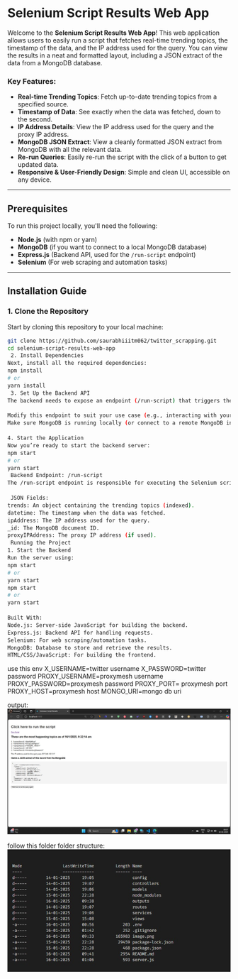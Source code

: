 # Selenium Script Results Web App

Welcome to the **Selenium Script Results Web App**! This web application allows users to easily run a script that fetches real-time trending topics, the timestamp of the data, and the IP address used for the query. You can view the results in a neat and formatted layout, including a JSON extract of the data from a MongoDB database.

### Key Features:

- **Real-time Trending Topics**: Fetch up-to-date trending topics from a specified source.
- **Timestamp of Data**: See exactly when the data was fetched, down to the second.
- **IP Address Details**: View the IP address used for the query and the proxy IP address.
- **MongoDB JSON Extract**: View a cleanly formatted JSON extract from MongoDB with all the relevant data.
- **Re-run Queries**: Easily re-run the script with the click of a button to get updated data.
- **Responsive & User-Friendly Design**: Simple and clean UI, accessible on any device.

---

## Prerequisites

To run this project locally, you'll need the following:

- **Node.js** (with npm or yarn)
- **MongoDB** (if you want to connect to a local MongoDB database)
- **Express.js** (Backend API, used for the `/run-script` endpoint)
- **Selenium** (For web scraping and automation tasks)

---

## Installation Guide

### 1. Clone the Repository

Start by cloning this repository to your local machine:

```bash
git clone https://github.com/saurabhiiitm062/twitter_scrapping.git
cd selenium-script-results-web-app
 2. Install Dependencies
Next, install all the required dependencies:
npm install
# or
yarn install
 3. Set Up the Backend API
The backend needs to expose an endpoint (/run-script) that triggers the Selenium script and returns the results as a JSON object.

Modify this endpoint to suit your use case (e.g., interacting with your own database or scraping specific websites).
Make sure MongoDB is running locally (or connect to a remote MongoDB instance).

4. Start the Application
Now you’re ready to start the backend server:
npm start
# or
yarn start
 Backend Endpoint: /run-script
The /run-script endpoint is responsible for executing the Selenium script and returning the results as a structured JSON object.

 JSON Fields:
trends: An object containing the trending topics (indexed).
datetime: The timestamp when the data was fetched.
ipAddress: The IP address used for the query.
_id: The MongoDB document ID.
proxyIPAddress: The proxy IP address (if used).
 Running the Project
1. Start the Backend
Run the server using:
npm start
# or
yarn start
npm start
# or
yarn start

Built With:
Node.js: Server-side JavaScript for building the backend.
Express.js: Backend API for handling requests.
Selenium: For web scraping/automation tasks.
MongoDB: Database to store and retrieve the results.
HTML/CSS/JavaScript: For building the frontend.


```

use this env
X_USERNAME=twitter username
X_PASSWORD=twitter password
PROXY_USERNAME=proxymesh username
PROXY_PASSWORD=proxymesh password
PROXY_PORT= proxymesh port
PROXY_HOST=proxymesh host
MONGO_URI=mongo db uri

output:
![output image ](./outputs//output1.jpeg)

follow this folder folder structure:
![folder structure ](./outputs//structure.jpeg)
